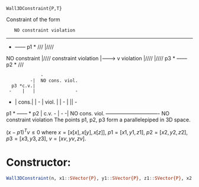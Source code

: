 ```
Wall3DConstraint{P,T}
```

Constraint of the form

```
   NO constraint violation
```

---

  * –––– p1 * ///              |////

NO constraint  |////        constraint   violation      |–––> v   violation                  |////                  |//// p3 * –––– p2 * ///

```
             -
         -|  NO cons. viol.
  p3 *c.v.|
 -    |   |               -
```

  * |  cons.|  |           - |  viol. | |       - |         ||   -

p1 * –––– * p2    |  c.v. -    |  -   -|     NO cons. viol. ––––––––––––––––––––- 	   NO constraint violation The points p1, p2, p3 form a parallelepiped in 3D space.

$(x - p1)^T v \leq 0$ where $x = [x[x], x[y], x[z]]$, $p1 = [x1,y1,z1]$, $p2 = [x2,y2,z2]$, $p3 = [x3,y3,z3]$, $v = [xv,yv,zv]$.

# Constructor:

```julia
Wall3DConstraint(n, x1::SVector{P}, y1::SVector{P}, z1::SVector{P}, x2::SVector{P}, y2::SVector{P}, z2::SVector{P},  x3::SVector{P}, y3::SVector{P}, z3::SVector{P}, xv::SVector{P}, yv::SVector{P}, x=1, y=2, z=3)
```
